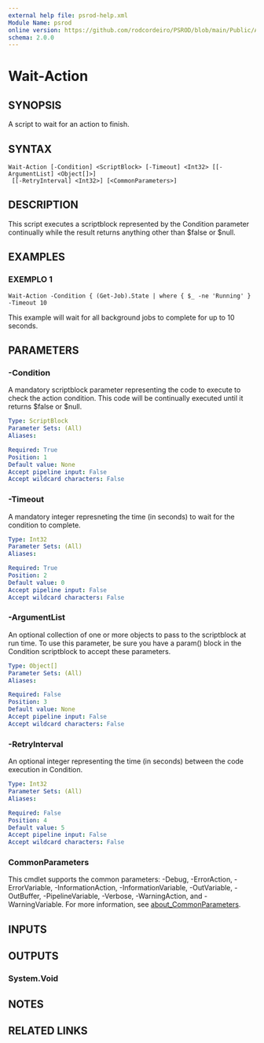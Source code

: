 ```yaml
---
external help file: psrod-help.xml
Module Name: psrod
online version: https://github.com/rodcordeiro/PSROD/blob/main/Public/Authoral/Preventive.ps1
schema: 2.0.0
---
```


# Wait-Action

## SYNOPSIS
A script to wait for an action to finish.

## SYNTAX

```
Wait-Action [-Condition] <ScriptBlock> [-Timeout] <Int32> [[-ArgumentList] <Object[]>]
 [[-RetryInterval] <Int32>] [<CommonParameters>]
```

## DESCRIPTION
This script executes a scriptblock represented by the Condition parameter continually while the result returns
anything other than $false or $null.

## EXAMPLES

### EXEMPLO 1
```
Wait-Action -Condition { (Get-Job).State | where { $_ -ne 'Running' } -Timeout 10
```

This example will wait for all background jobs to complete for up to 10 seconds.

## PARAMETERS

### -Condition
A mandatory scriptblock parameter representing the code to execute to check the action condition.
This code
will be continually executed until it returns $false or $null.

```yaml
Type: ScriptBlock
Parameter Sets: (All)
Aliases:

Required: True
Position: 1
Default value: None
Accept pipeline input: False
Accept wildcard characters: False
```

### -Timeout
A mandatory integer represneting the time (in seconds) to wait for the condition to complete.

```yaml
Type: Int32
Parameter Sets: (All)
Aliases:

Required: True
Position: 2
Default value: 0
Accept pipeline input: False
Accept wildcard characters: False
```

### -ArgumentList
An optional collection of one or more objects to pass to the scriptblock at run time.
To use this parameter,
be sure you have a param() block in the Condition scriptblock to accept these parameters.

```yaml
Type: Object[]
Parameter Sets: (All)
Aliases:

Required: False
Position: 3
Default value: None
Accept pipeline input: False
Accept wildcard characters: False
```

### -RetryInterval
An optional integer representing the time (in seconds) between the code execution in Condition.

```yaml
Type: Int32
Parameter Sets: (All)
Aliases:

Required: False
Position: 4
Default value: 5
Accept pipeline input: False
Accept wildcard characters: False
```

### CommonParameters
This cmdlet supports the common parameters: -Debug, -ErrorAction, -ErrorVariable, -InformationAction, -InformationVariable, -OutVariable, -OutBuffer, -PipelineVariable, -Verbose, -WarningAction, and -WarningVariable. For more information, see [about_CommonParameters](http://go.microsoft.com/fwlink/?LinkID=113216).

## INPUTS

## OUTPUTS

### System.Void
## NOTES

## RELATED LINKS
